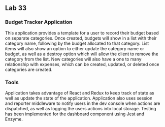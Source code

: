 ## Lab 33 

### Budget Tracker Application

This application provides a template for a user to record their budget based on separate categories. Once created, budgets will show in a list with their category name, following by the budget allocated to that category. List items will also show an option to either update the category name or budget, as well as a destroy option which will allow the client to remove the category from the list. 
New categories will also have a one to many relationship with expenses, which can be created, updated, or deleted once categories are created.

### Tools

Application takes advantage of React and Redux to keep track of state as well as update the state of the application.
Application also uses session and reporter middleware to notify users in the dev console when actions are dispatched, as well as logging the users actions into local storage. Testing has been implemented for the dashboard component using Jest and Enzyme.